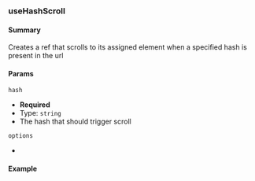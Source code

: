 ### useHashScroll

#### Summary

Creates a ref that scrolls to its assigned element when a specified hash is present in the url

#### Params

`hash`

- **Required**
- Type: `string`
- The hash that should trigger scroll

`options`

-

#### Example
